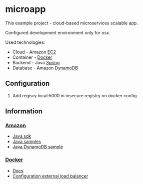 # microapp

This example project - cloud-based microservices scalable app.

Configured development environment only for osx.

Used technologies:

* Cloud - Amazon [EC2](https://aws.amazon.com/ec2/)
* Container - [Docker](https://www.docker.com/)
* Backend - Java [Spring](https://spring.io/)
* Database - Amazon [DynamoDB](https://aws.amazon.com/dynamodb/)

## Configuration

1. Add regisry.local:5000 in insecure registry on docker config

## Information

### [Amazon](https://aws.amazon.com)

* [Java sdk](https://github.com/aws/aws-sdk-java)
* [Java samples](https://github.com/aws/aws-sdk-java/tree/master/src/samples)
* [Java DynamoDB sample](https://github.com/aws/aws-sdk-java/tree/master/src/samples/AmazonDynamoDB)

### [Docker](https://www.docker.com/)

* [Docs](https://docs.docker.com)
* [Configuration external load balancer](https://docs.docker.com/engine/swarm/ingress/#configure-an-external-load-balancer)
